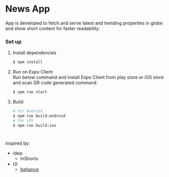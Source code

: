 # News App

App is developed to fetch and serve latest and trending properties in globe and show short content for faster readability.

### Set up 
1. Install dependencies
    ```sh
    $ npm install
    ```
2. Run on Expo Client \
   Run below command and install Expo Client from play store or iOS store and scan QR code generated command.
    ```sh
    $ npm run start
    ``` 
3. Build
    ```sh
    # for Android
    $ npm run build:android
    # for iOS
    $ npm run build:ios
    ```

#
inspired by: 
- idea: 
  - InShorts
- UI
  - [behance](https://www.behance.net/gallery/179528859/Housely-Property-Rental-App)
